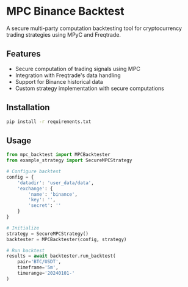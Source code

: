 # MPC Binance Backtest

A secure multi-party computation backtesting tool for cryptocurrency trading strategies using MPyC and Freqtrade.

## Features

- Secure computation of trading signals using MPC
- Integration with Freqtrade's data handling
- Support for Binance historical data
- Custom strategy implementation with secure computations

## Installation

```bash
pip install -r requirements.txt
```

## Usage

```python
from mpc_backtest import MPCBacktester
from example_strategy import SecureMPCStrategy

# Configure backtest
config = {
    'datadir': 'user_data/data',
    'exchange': {
        'name': 'binance',
        'key': '',
        'secret': ''
    }
}

# Initialize
strategy = SecureMPCStrategy()
backtester = MPCBacktester(config, strategy)

# Run backtest
results = await backtester.run_backtest(
    pair='BTC/USDT',
    timeframe='5m',
    timerange='20240101-'
)
```